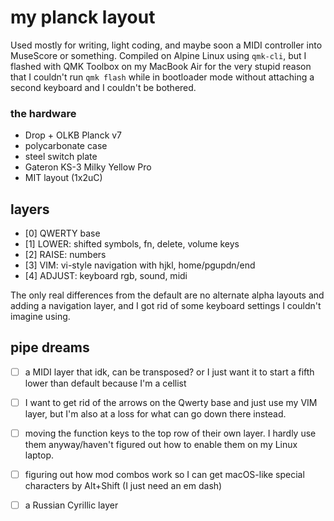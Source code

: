 # my planck layout

Used mostly for writing, light coding, and maybe soon a MIDI controller into MuseScore or something. Compiled on Alpine Linux using `qmk-cli`, but I flashed with QMK Toolbox on my MacBook Air for the very stupid reason that I couldn't run `qmk flash` while in bootloader mode without attaching a second keyboard and I couldn't be bothered.

### the hardware
- Drop + OLKB Planck v7
- polycarbonate case
- steel switch plate
- Gateron KS-3 Milky Yellow Pro
- MIT layout (1x2uC)

## layers

- [0] QWERTY base
- [1] LOWER: shifted symbols, fn, delete, volume keys
- [2] RAISE: numbers
- [3] VIM: vi-style navigation with hjkl, home/pgupdn/end
- [4] ADJUST: keyboard rgb, sound, midi

The only real differences from the default are no alternate alpha layouts and adding a navigation layer, and I got rid of some keyboard settings I couldn't imagine using.

## pipe dreams

- [ ] a MIDI layer that idk, can be transposed? or I just want it to start a fifth lower than default because I'm a cellist
- [ ] I want to get rid of the arrows on the Qwerty base and just use my VIM layer, but I'm also at a loss for what can go down there instead.
- [ ] moving the function keys to the top row of their own layer. I hardly use them anyway/haven't figured out how to enable them on my Linux laptop.
- [ ] figuring out how mod combos work so I can get macOS-like special characters by Alt+Shift (I just need an em dash)
- [ ] a Russian Cyrillic layer 

